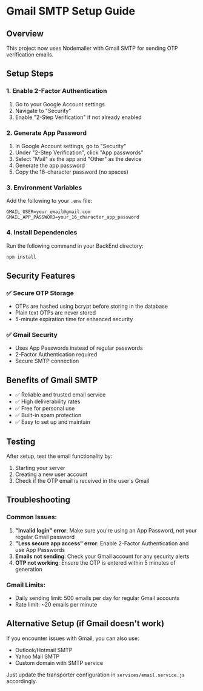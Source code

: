 # Gmail SMTP Setup Guide

## Overview
This project now uses Nodemailer with Gmail SMTP for sending OTP verification emails.

## Setup Steps

### 1. Enable 2-Factor Authentication
1. Go to your Google Account settings
2. Navigate to "Security"
3. Enable "2-Step Verification" if not already enabled

### 2. Generate App Password
1. In Google Account settings, go to "Security"
2. Under "2-Step Verification", click "App passwords"
3. Select "Mail" as the app and "Other" as the device
4. Generate the app password
5. Copy the 16-character password (no spaces)

### 3. Environment Variables
Add the following to your `.env` file:
```
GMAIL_USER=your_email@gmail.com
GMAIL_APP_PASSWORD=your_16_character_app_password
```

### 4. Install Dependencies
Run the following command in your BackEnd directory:
```bash
npm install
```

## Security Features

### ✅ Secure OTP Storage
- OTPs are hashed using bcrypt before storing in the database
- Plain text OTPs are never stored
- 5-minute expiration time for enhanced security

### ✅ Gmail Security
- Uses App Passwords instead of regular passwords
- 2-Factor Authentication required
- Secure SMTP connection

## Benefits of Gmail SMTP
- ✅ Reliable and trusted email service
- ✅ High deliverability rates
- ✅ Free for personal use
- ✅ Built-in spam protection
- ✅ Easy to set up and maintain

## Testing
After setup, test the email functionality by:
1. Starting your server
2. Creating a new user account
3. Check if the OTP email is received in the user's Gmail

## Troubleshooting

### Common Issues:
1. **"Invalid login" error**: Make sure you're using an App Password, not your regular Gmail password
2. **"Less secure app access" error**: Enable 2-Factor Authentication and use App Passwords
3. **Emails not sending**: Check your Gmail account for any security alerts
4. **OTP not working**: Ensure the OTP is entered within 5 minutes of generation

### Gmail Limits:
- Daily sending limit: 500 emails per day for regular Gmail accounts
- Rate limit: ~20 emails per minute

## Alternative Setup (if Gmail doesn't work)
If you encounter issues with Gmail, you can also use:
- Outlook/Hotmail SMTP
- Yahoo Mail SMTP
- Custom domain with SMTP service

Just update the transporter configuration in `services/email.service.js` accordingly. 